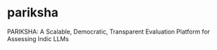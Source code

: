# pariksha
PARIKSHA: A Scalable, Democratic, Transparent Evaluation Platform for Assessing Indic LLMs
